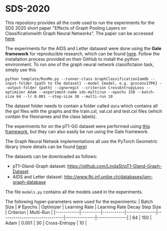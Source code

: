 # SDS-2020
This repository provides all the code used to run the experiments for the SDS 2020 short paper "Effects of Graph Pooling Layers on Classificationwith Graph Neural Networks". The paper can be accessed [here](linktbd).

The experiments for the AIDS and Letter datasest were done using the **Gale framework** for reproducible research, which can be found [here](https://github.com/v7labs/Gale). Follow the installation process provided on their GitHub to install the python environment.
To run one of the graph neural network classifictaion task, simply use this 

`python template/RunMe.py --runner-class GraphClassificationIamdb --input-folder {path to the dataset} --model {model, e.g. gcnconv1TPK} --output-folder {path} --ignoregit --criterion CrossEntropyLoss --optimizer Adam --experiment-name sds-multirun --epochs 150 --batch-size 64 --lr 0.001 --step-size 30 --multi-run 10`

The dataset folder needs to contain a folder called `data` which contains all the gxl files with the graphs and the train.cxl, val.cxl and test.cxl files (which contain the filesnames and the class labels).


The experiments for on the pT1-GG dataset were performed using [this framework](https://github.com/waljan/GNNpT1), but they can also easily be run using the Gale framework.


The Graph Neural Netwok implementations all use the PyTorch Geometric library (more details can be found [here](https://github.com/rusty1s/pytorch_geometric))


The datasets can be downloaded as follows:
- pT1-Gland-Graph dataset: https://github.com/LindaSt/pT1-Gland-Graph-Dataset
- AIDS and Letter dataset: http://www.fki.inf.unibe.ch/databases/iam-graph-database


The file `models.py` contains all the models used in the experiments.


The following hyper-parameters were used for the experiments:
| Batch Size | # Epochs | Optimizer | Learning Rate | Learning Rate Decay Step Size | Criterion     | Multi-Run     |
|------------|----------|-----------|---------------|-------------------------------|---------------|---------------|
| 64         | 150      | Adam      | 0.001         | 30                            | Cross-Entropy | 10            |
